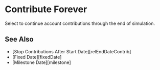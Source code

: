 # Contribute Forever

Select to continue account contributions through the end of simulation.

## See Also

* [Stop Contributions After Start Date][relEndDateContrib]
* [Fixed Date][fixedDate]
* [Milestone Date][milestone]
